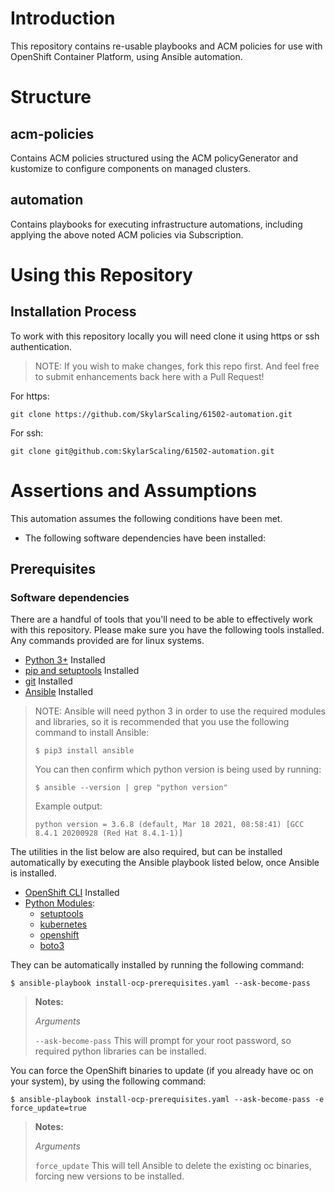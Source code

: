 # Introduction
This repository contains re-usable playbooks and ACM policies for use with OpenShift Container Platform, using Ansible automation.

# Structure
## acm-policies
Contains ACM policies structured using the ACM policyGenerator and kustomize to configure components on managed clusters.

## automation
Contains playbooks for executing infrastructure automations, including applying the above noted ACM policies via Subscription.

# Using this Repository
## Installation Process
To work with this repository locally you will need clone it using https or ssh authentication.
> NOTE: If you wish to make changes, fork this repo first. And feel free to submit enhancements back here with a Pull Request!

For https:
```
git clone https://github.com/SkylarScaling/61502-automation.git
```

For ssh:
```
git clone git@github.com:SkylarScaling/61502-automation.git
```

# Assertions and Assumptions

This automation assumes the following conditions have been met.

- The following software dependencies have been installed:

## Prerequisites
### Software dependencies

There are a handful of tools that you'll need to be able to effectively work with this repository. Please make sure you have the following tools installed.
Any commands provided are for linux systems.

- [Python 3+](https://www.python.org/downloads/) Installed
- [pip and setuptools](https://packaging.python.org/en/latest/tutorials/installing-packages/#ensure-pip-setuptools-and-wheel-are-up-to-date) Installed
- [git](https://git-scm.com/book/en/v2/Getting-Started-Installing-Git) Installed
- [Ansible](https://docs.ansible.com/ansible/latest/installation_guide/intro_installation.html) Installed

> NOTE: Ansible will need python 3 in order to use the required modules and libraries, so it is recommended that you use
> the following command to install Ansible:
>
> ```
> $ pip3 install ansible
> ```
> You can then confirm which python version is being used by running:
> ```
> $ ansible --version | grep "python version"
> ```
> Example output:
> ```
> python version = 3.6.8 (default, Mar 18 2021, 08:58:41) [GCC 8.4.1 20200928 (Red Hat 8.4.1-1)]
> ```

The utilities in the list below are also required, but can be installed automatically by executing the Ansible playbook listed below, once Ansible is installed.

- [OpenShift CLI](https://docs.openshift.com/container-platform/4.7/cli_reference/openshift_cli/getting-started-cli.html) Installed
- [Python Modules](https://docs.python.org/3/installing/index.html):
    - [setuptools](https://pypi.org/project/setuptools/)
    - [kubernetes](https://pypi.org/project/kubernetes/)
    - [openshift](https://pypi.org/project/openshift/)
    - [boto3](https://pypi.org/project/boto3/)

They can be automatically installed by running the following command:

```
$ ansible-playbook install-ocp-prerequisites.yaml --ask-become-pass
```

> **Notes:**
>
> *Arguments*
>
> `--ask-become-pass` This will prompt for your root password, so required python libraries can be installed.

You can force the OpenShift binaries to update (if you already have oc on your system), by using the following command:
```
$ ansible-playbook install-ocp-prerequisites.yaml --ask-become-pass -e force_update=true
```

> **Notes:**
>
> *Arguments*
>
> `force_update` This will tell Ansible to delete the existing oc binaries, forcing new versions to be installed.
